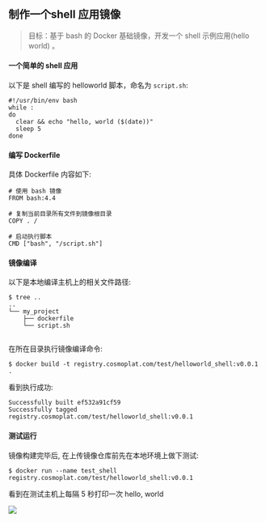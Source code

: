 ## 制作一个shell 应用镜像
> 目标：基于 bash 的 Docker 基础镜像，开发一个 shell 示例应用(hello world) 。

#### 一个简单的 shell 应用
以下是 shell 编写的 helloworld 脚本，命名为 `script.sh`:
```
#!/usr/bin/env bash
while :
do
  clear && echo "hello, world ($(date))"
  sleep 5
done

```

#### 编写 Dockerfile
具体 Dockerfile 内容如下:
```
# 使用 bash 镜像
FROM bash:4.4

# 复制当前目录所有文件到镜像根目录
COPY . /

# 启动执行脚本
CMD ["bash", "/script.sh"]

```

#### 镜像编译
以下是本地编译主机上的相关文件路径:
```
$ tree ..
..
└── my_project
    ├── dockerfile
    └── script.sh
    
```
在所在目录执行镜像编译命令:
```
$ docker build -t registry.cosmoplat.com/test/helloworld_shell:v0.0.1 .

```
看到执行成功:
```
Successfully built ef532a91cf59
Successfully tagged registry.cosmoplat.com/test/helloworld_shell:v0.0.1

```

#### 测试运行
镜像构建完毕后, 在上传镜像仓库前先在本地环境上做下测试:
```
$ docker run --name test_shell  registry.cosmoplat.com/test/helloworld_shell:v0.0.1

```
看到在测试主机上每隔 5 秒打印一次 hello, world

![](../../images/shell_01.png)